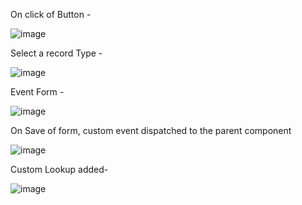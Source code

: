 On click of Button -

![image](https://user-images.githubusercontent.com/101804960/187164581-15b1d637-370a-4415-9ea2-a1ee28b92d80.png)

Select a record Type -

![image](https://user-images.githubusercontent.com/101804960/187163078-8dfb40c5-0825-41f7-b363-aa73e1d42950.png)

Event Form -

![image](https://user-images.githubusercontent.com/101804960/187163146-ad64cb66-7cde-4a2a-a617-29556f4fec4a.png)

On Save of form, custom event dispatched to the parent component

![image](https://user-images.githubusercontent.com/101804960/187164262-dc3ee1e1-5f00-4613-975e-db0589ad29de.png)

Custom Lookup added-

![image](https://user-images.githubusercontent.com/101804960/187323051-9c25e77d-69e4-44f2-933a-6c6a247ae4f2.png)

